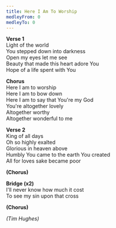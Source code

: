 ```yaml
---
title: Here I Am To Worship
medleyFrom: 0
medleyTo: 0
---
```


**Verse 1**  
Light of the world  
You stepped down into darkness  
Open my eyes let me see  
Beauty that made this heart adore You  
Hope of a life spent with You

**Chorus**  
Here I am to worship  
Here I am to bow down  
Here I am to say that You're my God  
You're altogether lovely  
Altogether worthy  
Altogether wonderful to me

**Verse 2**  
King of all days  
Oh so highly exalted  
Glorious in heaven above  
Humbly You came to the earth You created  
All for loves sake became poor

**(Chorus)**

**Bridge (x2)**  
I'll never know how much it cost  
To see my sin upon that cross

**(Chorus)**

_(Tim Hughes)_
